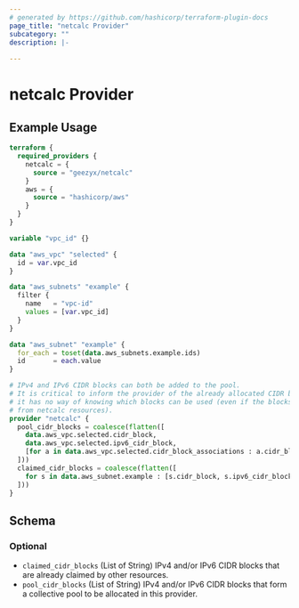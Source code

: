 ```yaml
---
# generated by https://github.com/hashicorp/terraform-plugin-docs
page_title: "netcalc Provider"
subcategory: ""
description: |-
  
---
```


# netcalc Provider



## Example Usage

```terraform
terraform {
  required_providers {
    netcalc = {
      source = "geezyx/netcalc"
    }
    aws = {
      source = "hashicorp/aws"
    }
  }
}

variable "vpc_id" {}

data "aws_vpc" "selected" {
  id = var.vpc_id
}

data "aws_subnets" "example" {
  filter {
    name   = "vpc-id"
    values = [var.vpc_id]
  }
}

data "aws_subnet" "example" {
  for_each = toset(data.aws_subnets.example.ids)
  id       = each.value
}

# IPv4 and IPv6 CIDR blocks can both be added to the pool.
# It is critical to inform the provider of the already allocated CIDR blocks, otherwise
# it has no way of knowing which blocks can be used (even if the blocks are allocated
# from netcalc resources).
provider "netcalc" {
  pool_cidr_blocks = coalesce(flatten([
    data.aws_vpc.selected.cidr_block,
    data.aws_vpc.selected.ipv6_cidr_block,
    [for a in data.aws_vpc.selected.cidr_block_associations : a.cidr_block]
  ]))
  claimed_cidr_blocks = coalesce(flatten([
    for s in data.aws_subnet.example : [s.cidr_block, s.ipv6_cidr_block]
  ]))
}
```

<!-- schema generated by tfplugindocs -->
## Schema

### Optional

- `claimed_cidr_blocks` (List of String) IPv4 and/or IPv6 CIDR blocks that are already claimed by other resources.
- `pool_cidr_blocks` (List of String) IPv4 and/or IPv6 CIDR blocks that form a collective pool to be allocated in this provider.
